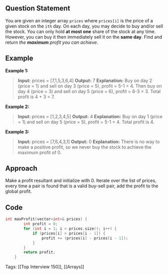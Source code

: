 ## Question Statement
You are given an integer array `prices` where `prices[i]` is the price of a given stock on the `ith` day.
On each day, you may decide to buy and/or sell the stock. You can only hold **at most one** share of the stock at any time. However, you can buy it then immediately sell it on the **same day**.
Find and return _the **maximum** profit you can achieve_.
## Example
**Example 1:**
>**Input:** prices = [7,1,5,3,6,4]
>**Output:** 7
>**Explanation:** Buy on day 2 (price = 1) and sell on day 3 (price = 5), profit = 5-1 = 4.
>Then buy on day 4 (price = 3) and sell on day 5 (price = 6), profit = 6-3 = 3.
>Total profit is 4 + 3 = 7.

**Example 2:**

>**Input:** prices = [1,2,3,4,5]
>**Output:** 4
>**Explanation:** Buy on day 1 (price = 1) and sell on day 5 (price = 5), profit = 5-1 = 4.
>Total profit is 4.

**Example 3:**

>**Input:** prices = [7,6,4,3,1]
>**Output:** 0
>**Explanation:** There is no way to make a positive profit, so we never buy the stock to achieve the maximum profit of 0.

## Approach
Make a profit resultant and initialize with 0. Iterate over the list of prices, every time a pair is found that is a valid buy-sell pair, add the profit to the global profit.

## Code
```cpp
int maxProfit(vector<int>& prices) {
        int profit = 0;
        for (int i = 1; i < prices.size(); i++) {
            if (prices[i] > prices[i - 1]) {
                profit += (prices[i] - prices[i - 1]);
            }
        }
        return profit;
    }
```

Tags: [[Top Interview 150]], [[Arrays]]